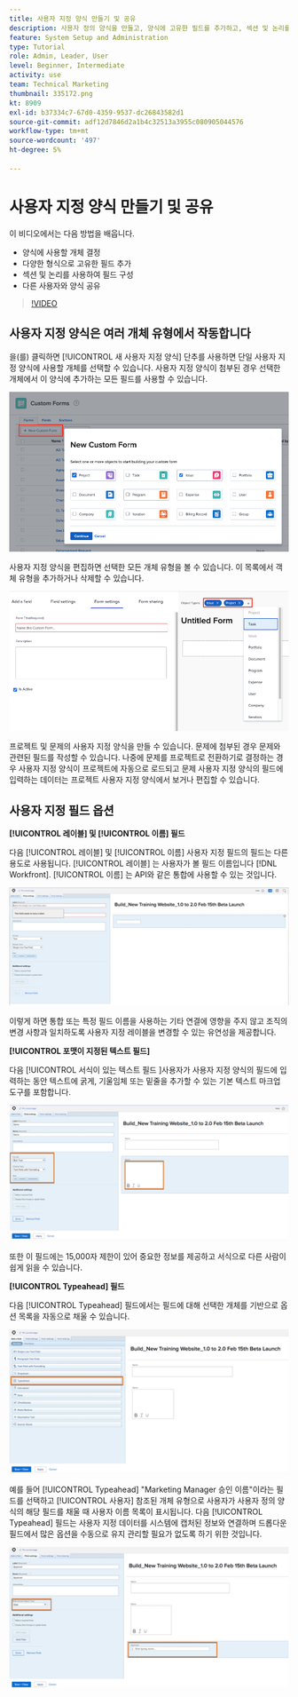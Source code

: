 ```yaml
---
title: 사용자 지정 양식 만들기 및 공유
description: 사용자 정의 양식을 만들고, 양식에 고유한 필드를 추가하고, 섹션 및 논리를 사용하여 필드를 구성하고, 사용자와 양식을 공유하는 방법에 대해 알아보십시오.
feature: System Setup and Administration
type: Tutorial
role: Admin, Leader, User
level: Beginner, Intermediate
activity: use
team: Technical Marketing
thumbnail: 335172.png
kt: 8909
exl-id: b37334c7-67d0-4359-9537-dc26843582d1
source-git-commit: adf12d7846d2a1b4c32513a3955c080905044576
workflow-type: tm+mt
source-wordcount: '497'
ht-degree: 5%

---
```


# 사용자 지정 양식 만들기 및 공유

이 비디오에서는 다음 방법을 배웁니다.

* 양식에 사용할 개체 결정
* 다양한 형식으로 고유한 필드 추가
* 섹션 및 논리를 사용하여 필드 구성
* 다른 사용자와 양식 공유

>[!VIDEO](https://video.tv.adobe.com/v/335172/?quality=12)

## 사용자 지정 양식은 여러 개체 유형에서 작동합니다

을(를) 클릭하면 [!UICONTROL 새 사용자 지정 양식] 단추를 사용하면 단일 사용자 지정 양식에 사용할 개체를 선택할 수 있습니다. 사용자 지정 양식이 첨부된 경우 선택한 개체에서 이 양식에 추가하는 모든 필드를 사용할 수 있습니다.

![을 보여주는 사용자 지정 양식 창 [!UICONTROL 새 사용자 지정 양식] 개체 옵션](assets/create-custom-form.png)

사용자 지정 양식을 편집하면 선택한 모든 개체 유형을 볼 수 있습니다. 이 목록에서 객체 유형을 추가하거나 삭제할 수 있습니다.

![양식 편집 중에 선택한 개체 유형을 보여주는 사용자 지정 양식 창](assets/edit-custom-form.png)

프로젝트 및 문제의 사용자 지정 양식을 만들 수 있습니다. 문제에 첨부된 경우 문제와 관련된 필드를 작성할 수 있습니다. 나중에 문제를 프로젝트로 전환하기로 결정하는 경우 사용자 지정 양식이 프로젝트에 자동으로 로드되고 문제 사용자 지정 양식의 필드에 입력하는 데이터는 프로젝트 사용자 지정 양식에서 보거나 편집할 수 있습니다.

## 사용자 지정 필드 옵션

**[!UICONTROL 레이블] 및 [!UICONTROL 이름] 필드**

다음 [!UICONTROL 레이블] 및 [!UICONTROL 이름] 사용자 지정 필드의 필드는 다른 용도로 사용됩니다. [!UICONTROL 레이블] 는 사용자가 볼 필드 이름입니다 [!DNL Workfront]. [!UICONTROL 이름] 는 API와 같은 통합에 사용할 수 있는 것입니다.

![표시되는 사용자 지정 양식 창 [!UICONTROL 레이블] 및 [!UICONTROL 이름] 필드](assets/custom-forms-field-label-and-name.png)

이렇게 하면 통합 또는 특정 필드 이름을 사용하는 기타 연결에 영향을 주지 않고 조직의 변경 사항과 일치하도록 사용자 지정 레이블을 변경할 수 있는 유연성을 제공합니다.

**[!UICONTROL 포맷이 지정된 텍스트 필드]**

다음 [!UICONTROL 서식이 있는 텍스트 필드 ]사용자가 사용자 지정 양식의 필드에 입력하는 동안 텍스트에 굵게, 기울임체 또는 밑줄을 추가할 수 있는 기본 텍스트 마크업 도구를 포함합니다.

![표시되는 사용자 지정 양식 창 [!UICONTROL 서식이 있는 텍스트 필드] 옵션](assets/custom-forms-text-field-with-formatting.png)

또한 이 필드에는 15,000자 제한이 있어 중요한 정보를 제공하고 서식으로 다른 사람이 쉽게 읽을 수 있습니다.

**[!UICONTROL Typeahead] 필드**

다음 [!UICONTROL Typeahead] 필드에서는 필드에 대해 선택한 개체를 기반으로 옵션 목록을 자동으로 채울 수 있습니다.

![표시되는 사용자 지정 양식 창 [!UICONTROL Typeahead] 필드 옵션](assets/custom-forms-typeahead-1.png)

예를 들어 [!UICONTROL Typeahead] &quot;Marketing Manager 승인 이름&quot;이라는 필드를 선택하고 [!UICONTROL 사용자] 참조된 개체 유형으로 사용자가 사용자 정의 양식의 해당 필드를 채울 때 사용자 이름 목록이 표시됩니다. 다음 [!UICONTROL Typeahead] 필드는 사용자 지정 데이터를 시스템에 캡처된 정보와 연결하며 드롭다운 필드에서 많은 옵션을 수동으로 유지 관리할 필요가 없도록 하기 위한 것입니다.

![표시되는 사용자 지정 양식 창 [!UICONTROL Typeahead] 드롭다운 메뉴](assets/custom-forms-typeahead-2.png)

